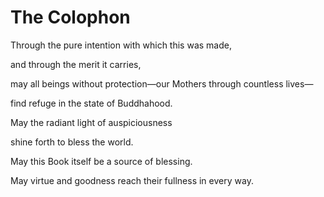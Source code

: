 # The Colophon

Through the pure intention with which this was made,

and through the merit it carries,

may all beings without protection—our Mothers through countless lives—

find refuge in the state of Buddhahood.


May the radiant light of auspiciousness

shine forth to bless the world.

May this Book itself be a source of blessing.

May virtue and goodness reach their fullness in every way.

